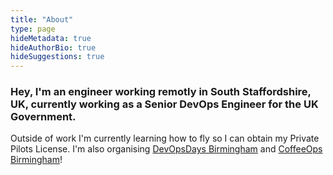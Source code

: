```yaml
---
title: "About"
type: page
hideMetadata: true
hideAuthorBio: true
hideSuggestions: true
---
```


### Hey, I'm an engineer working remotly in South Staffordshire, UK, currently working as a Senior DevOps Engineer for the UK Government.

Outside of work I'm currently learning how to fly so I can obtain my Private Pilots License. I'm also organising [DevOpsDays Birmingham](https://twitter.com/devopsdaysbrum) and [CoffeeOps Birmingham](https://twitter.com/search?q=CoffeeOps%20Birmingham&src=typed_query)!
